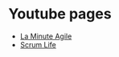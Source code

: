 # Youtube pages

* [La Minute Agile ](https://www.youtube.com/c/LaMinuteAgile/featured)
* [Scrum Life ](https://www.youtube.com/channel/UCMCnZGIOeLVO65-LBxkkHyQ)

